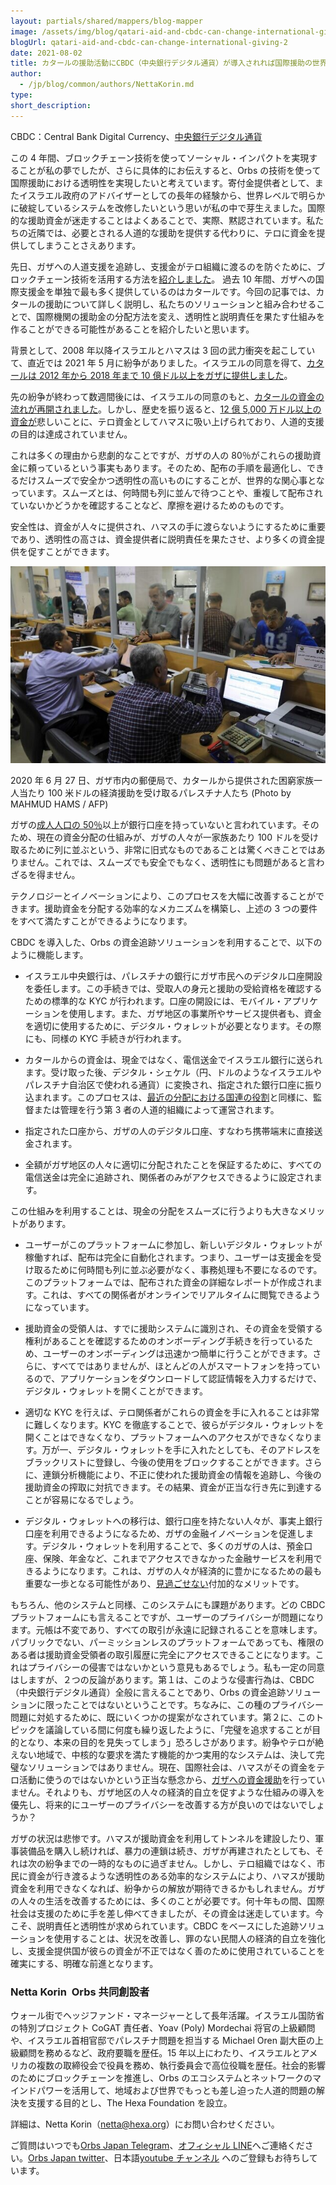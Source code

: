 ```yaml
---
layout: partials/shared/mappers/blog-mapper
image: /assets/img/blog/qatari-aid-and-cbdc-can-change-international-giving/bg.png
blogUrl: qatari-aid-and-cbdc-can-change-international-giving-2
date: 2021-08-02
title: カタールの援助活動にCBDC（中央銀行デジタル通貨）が導入されれば国際援助の世界は変わる！
author:
  - /jp/blog/common/authors/NettaKorin.md
type:
short_description:
---
```


CBDC：Central Bank Digital Currency、[中央銀行デジタル通貨](https://www.boj.or.jp/announcements/education/oshiete/money/c28.htm/)

この 4 年間、ブロックチェーン技術を使ってソーシャル・インパクトを実現することが私の夢でしたが、さらに具体的にお伝えすると、Orbs の技術を使って国際援助における透明性を実現したいと考えています。寄付金提供者として、またイスラエル政府のアドバイザーとしての長年の経験から、世界レベルで明らかに破綻しているシステムを改修したいという思いが私の中で芽生えました。国際的な援助資金が迷走することはよくあることで、実際、黙認されています。私たちの近隣では、必要とされる人道的な援助を提供する代わりに、テロに資金を提供してしまうことさえあります。

先日、ガザへの人道支援を追跡し、支援金がテロ組織に渡るのを防ぐために、ブロックチェーン技術を活用する方法を[紹介しました](https://www.orbs.com/jp/tracking-gaza-terror-funding-3/)。 過去 10 年間、ガザへの国際支援金を単独で最も多く提供しているのはカタールです。今回の記事では、カタールの援助について詳しく説明し、私たちのソリューションと組み合わせることで、国際機関の援助金の分配方法を変え、透明性と説明責任を果たす仕組みを作ることができる可能性があることを紹介したいと思います。

背景として、2008 年以降イスラエルとハマスは 3 回の武力衝突を起こしていて、直近では 2021 年 5 月に紛争がありました。イスラエルの同意を得て、[カタールは 2012 年から 2018 年まで 10 億ドル以上をガザに提供しました](https://www.haaretz.com/middle-east-news/palestinians/.premium-with-israel-s-consent-qatar-gave-gaza-1-billion-since-2012-1.6917856)。

先の紛争が終わって数週間後には、イスラエルの同意のもと、[カタールの資金の流れが再開されました](https://www.timesofisrael.com/gaza-families-begin-receiving-qatari-aid-payments/)。しかし、歴史を振り返ると、[12 億 5,000 万ドル以上の資金が](https://www.orbs.com/jp/tracking-gaza-terror-funding-3/)悲しいことに、テロ資金としてハマスに吸い上げられており、人道的支援の目的は達成されていません。

これは多くの理由から悲劇的なことですが、ガザの人の 80％がこれらの援助資金に頼っているという事実もあります。そのため、配布の手順を最適化し、できるだけスムーズで安全かつ透明性の高いものにすることが、世界的な関心事となっています。スムーズとは、何時間も列に並んで待つことや、重複して配布されていないかどうかを確認することなど、摩擦を避けるためのものです。

安全性は、資金が人々に提供され、ハマスの手に渡らないようにするために重要であり、透明性の高さは、資金提供者に説明責任を果たさせ、より多くの資金提供を促すことができます。

![](/assets/img/blog/qatari-aid-and-cbdc-can-change-international-giving/img1.jpeg)

2020 年 6 月 27 日、ガザ市内の郵便局で、カタールから提供された困窮家族一人当たり 100 米ドルの経済援助を受け取るパレスチナ人たち (Photo by MAHMUD HAMS / AFP)

ガザの[成人人口の 50％](https://www.fmo.nl/news-detail/9fc7842f-3e08-4390-96e5-73cd9a06d215/reaching-the-unbanked-in-the-palestinian-territories)以上が銀行口座を持っていないと言われています。そのため、現在の資金分配の仕組みが、ガザの人々が一家族あたり 100 ドルを受け取るために列に並ぶという、非常に旧式なものであることは驚くべきことではありません。これでは、スムーズでも安全でもなく、透明性にも問題があると言わざるを得ません。

テクノロジーとイノベーションにより、このプロセスを大幅に改善することができます。援助資金を分配する効率的なメカニズムを構築し、上述の 3 つの要件をすべて満たすことができるようになります。

CBDC を導入した、Orbs の資金追跡ソリューションを利用することで、以下のように機能します。

- イスラエル中央銀行は、パレスチナの銀行にガザ市民へのデジタル口座開設を委任します。この手続きでは、受取人の身元と援助の受給資格を確認するための標準的な KYC が行われます。口座の開設には、モバイル・アプリケーションを使用します。また、ガザ地区の事業所やサービス提供者も、資金を適切に使用するために、デジタル・ウォレットが必要となります。その際にも、同様の KYC 手続きが行われます。

- カタールからの資金は、現金ではなく、電信送金でイスラエル銀行に送られます。受け取った後、デジタル・シェケル（円、ドルのようなイスラエルやパレスチナ自治区で使われる通貨）に変換され、指定された銀行口座に振り込まれます。このプロセスは、[最近の分配における国連の役割](https://www.timesofisrael.com/un-agrees-to-take-over-distribution-of-qatari-funds-in-gaza-report/)と同様に、監督または管理を行う第 3 者の人道的組織によって運営されます。

- 指定された口座から、ガザの人のデジタル口座、すなわち携帯端末に直接送金されます。

- 全額がガザ地区の人々に適切に分配されたことを保証するために、すべての電信送金は完全に追跡され、関係者のみがアクセスできるように設定されます。

この仕組みを利用することは、現金の分配をスムーズに行うよりも大きなメリットがあります。

- ユーザーがこのプラットフォームに参加し、新しいデジタル・ウォレットが稼働すれば、配布は完全に自動化されます。つまり、ユーザーは支援金を受け取るために何時間も列に並ぶ必要がなく、事務処理も不要になるのです。このプラットフォームでは、配布された資金の詳細なレポートが作成されます。これは、すべての関係者がオンラインでリアルタイムに閲覧できるようになっています。

- 援助資金の受領人は、すでに援助システムに識別され、その資金を受領する権利があることを確認するためのオンボーディング手続きを行っているため、ユーザーのオンボーディングは迅速かつ簡単に行うことができます。さらに、すべてではありませんが、ほとんどの人がスマートフォンを持っているので、アプリケーションをダウンロードして認証情報を入力するだけで、デジタル・ウォレットを開くことができます。

- 適切な KYC を行えば、テロ関係者がこれらの資金を手に入れることは非常に難しくなります。KYC を徹底することで、彼らがデジタル・ウォレットを開くことはできなくなり、プラットフォームへのアクセスができなくなります。万が一、デジタル・ウォレットを手に入れたとしても、そのアドレスをブラックリストに登録し、今後の使用をブロックすることができます。さらに、連鎖分析機能により、不正に使われた援助資金の情報を追跡し、今後の援助資金の搾取に対抗できます。その結果、資金が正当な行き先に到達することが容易になるでしょう。

- デジタル・ウォレットへの移行は、銀行口座を持たない人々が、事実上銀行口座を利用できるようになるため、ガザの金融イノベーションを促進します。デジタル・ウォレットを利用することで、多くのガザの人は、預金口座、保険、年金など、これまでアクセスできなかった金融サービスを利用できるようになります。これは、ガザの人々が経済的に豊かになるための最も重要な一歩となる可能性があり、[見過ごせない](https://www.orbs.com/does-defi-hold-a-promise-for-the-unbanked/)付加的なメリットです。

もちろん、他のシステムと同様、このシステムにも課題があります。どの CBDC プラットフォームにも言えることですが、ユーザーのプライバシーが問題になります。元帳は不変であり、すべての取引が永遠に記録されることを意味します。パブリックでない、パーミッションレスのプラットフォームであっても、権限のある者は援助資金受領者の取引履歴に完全にアクセスできることになります。これはプライバシーの侵害ではないかという意見もあるでしょう。私も一定の同意はしますが、２つの反論があります。第１は、このような侵害行為は、CBDC（中央銀行デジタル通貨）全般に言えることであり、Orbs の資金追跡ソリューションに限ったことではないということです。ちなみに、この種のプライバシー問題に対処するために、既にいくつかの提案がなされています。第２に、このトピックを議論している間に何度も繰り返したように、「完璧を追求することが目的となり、本来の目的を見失ってしまう」恐ろしさがあります。紛争やテロが絶えない地域で、中核的な要求を満たす機能的かつ実用的なシステムは、決して完璧なソリューションではありません。現在、国際社会は、ハマスがその資金をテロ活動に使うのではないかという正当な懸念から、[ガザへの資金援助](https://freebeacon.com/national-security/sen-risch-wont-lift-hold-on-palestinian-aid-without-guarantee-taxpayer-money-is-kept-from-terrorists/amp/?__twitter_impression=true)を行っていません。それよりも、ガザ地区の人々の経済的自立を促すような仕組みの導入を優先し、将来的にユーザーのプライバシーを改善する方が良いのではないでしょうか？

ガザの状況は悲惨です。ハマスが援助資金を利用してトンネルを建設したり、軍事装備品を購入し続ければ、暴力の連鎖は続き、ガザが再建されたとしても、それは次の紛争までの一時的なものに過ぎません。しかし、テロ組織ではなく、市民に資金が行き渡るような透明性のある効率的なシステムにより、ハマスが援助資金を利用できなくなれば、紛争からの解放が期待できるかもしれません。ガザの人々の生活を改善するためには、多くのことが必要です。何十年もの間、国際社会は支援のために手を差し伸べてきましたが、その資金は迷走しています。今こそ、説明責任と透明性が求められています。CBDC をベースにした追跡ソリューションを使用することは、状況を改善し、罪のない民間人の経済的自立を強化し、支援金提供国が彼らの資金が不正ではなく善のために使用されていることを確実にする、明確な前進となります。

<div class='line-separator'></div>

### Netta Korin  Orbs 共同創設者

ウォール街でヘッジファンド・マネージャーとして長年活躍。イスラエル国防省の特別プロジェクト CoGAT 責任者、Yoav (Poly) Mordechai 将官の上級顧問や、イスラエル首相官邸でパレスチナ問題を担当する Michael Oren 副大臣の上級顧問を務めるなど、政府要職を歴任。15 年以上にわたり、イスラエルとアメリカの複数の取締役会で役員を務め、執行委員会で高位役職を歴任。社会的影響のためにブロックチェーンを推進し、Orbs のエコシステムとネットワークのマインドパワーを活用して、地域および世界でもっとも差し迫った人道的問題の解決を支援する目的とし、The Hexa Foundation を設立。

詳細は、Netta Korin（[netta@hexa.org](netta@hexa.org, "email")）にお問い合わせください。

<div class='line-separator'></div>

ご質問はいつでも[Orbs Japan Telegram](https://t.me/joinchat/G0HZhBQssmZ05v6sp_G6jg)、[オフィシャル LINE](https://line.me/R/ti/p/%40vrf9558a)へご連絡ください。[Orbs Japan twitter](https://twitter.com/JapanOrbs)、日本語[youtube チャンネル](https://www.youtube.com/channel/UCZePjhX4e6CuAe8v63Li9lg) へのご登録もお待ちしています。
